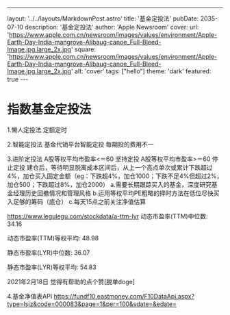 ---
layout: '../../layouts/MarkdownPost.astro'
title: '基金定投法'
pubDate: 2035-07-10
description: '基金定投法'
author: 'Apple Newsroom'
cover:
    url: 'https://www.apple.com.cn/newsroom/images/values/environment/Apple-Earth-Day-India-mangrove-Alibaug-canoe_Full-Bleed-Image.jpg.large_2x.jpg'
    square: 'https://www.apple.com.cn/newsroom/images/values/environment/Apple-Earth-Day-India-mangrove-Alibaug-canoe_Full-Bleed-Image.jpg.large_2x.jpg'
    alt: 'cover'
tags: ["hello"]
theme: 'dark'
featured: true
---　

# 指数基金定投法

1.懒人定投法
定额定时

2.智能定投法
基金代销平台智能定投
每期投的费用不一

3.进阶定投法
A股等权平均市盈率<＝60  坚持定投
A股等权平均市盈率>＝60  停止定投
建仓后，等待明显脱离成本区间后，从上一个高点单次或累计下跌超过4%，加仓买入固定金额（eg：下跌超4%，加仓1000；下跌不足4%但超过2%，加仓500；下跌超过8%，加仓2000）
a.需要长期跟踪买入的基金，深度研究基金经理历史回撤情况和管理风格
b.运用等权平均PE粗略的择时方法在低位尽快买入足够的筹码（底仓）
c.每天15点之前关注净值估算


https://www.legulegu.com/stockdata/a-ttm-lyr
动态市盈率(TTM)中位数: 34.16

动态市盈率(TTM)等权平均: 48.98

静态市盈率(LYR)中位数: 36.07

静态市盈率(LYR)等权平均: 54.83

2021年2月18日
觉得有帮助的点个赞[脱单doge]


4.基金净值表API
https://fundf10.eastmoney.com/F10DataApi.aspx?type=lsjz&code=000083&page=1&per=100&sdate=&edate=